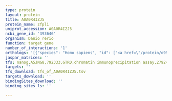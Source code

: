 ```yaml
---
type: protein
layout: protein
title: A0A0R4IZJ5
protein_name: zfpl1
uniprot_accession: A0A0R4IZJ5
ncbi_gene_id: '393646'
organism: Danio rerio
function: target gene
number_of_interactions: '1'
orthologs: '[{"species": "Homo sapiens", "id": ["<a href=\"/protein/o95159\">O95159</a>"]}, {"species": "Mus musculus", "id": ["<a href=\"/protein/q9db43\">Q9DB43</a>"]}, {"species": "Rattus norvegicus", "id": ["<a href=\"/protein/m0rca3\">M0RCA3</a>"]}, {"species": "Caenorhabditis elegans", "id": ["<a href=\"/protein/q9n4y9\">Q9N4Y9</a>"]}]'
jaspar_matrices: ''
tfs: nanog,A5JNG8,792333,GTRD,chromatin immunoprecipitation assay,27924024%5Buid%5D,No
targets: ''
tfs_download: tfs_of_A0A0R4IZJ5.tsv
targets_download: ''
bindingSites_download: ''
binding_sites_ls: ''

---
```


